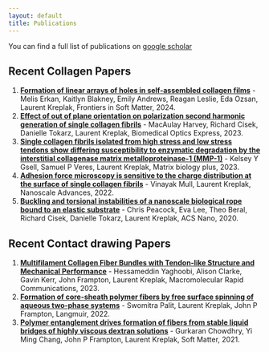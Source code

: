 ```yaml
---
layout: default
title: Publications
---
```


You can find a full list of publications on [google scholar](https://scholar.google.ca/citations?user=ovyshn0AAAAJ&hl=en&oi=ao)

## Recent Collagen Papers
1. **[Formation of linear arrays of holes in self-assembled collagen films](https://www.frontiersin.org/journals/soft-matter/articles/10.3389/frsfm.2024.1448615/full)** - Melis Erkan, Kaitlyn Blakney, Emily Andrews, Reagan Leslie, Eda Ozsan, Laurent Kreplak, Frontiers in Soft Matter, 2024.
2. **[Effect of out of plane orientation on polarization second harmonic generation of single collagen fibrils](https://opg.optica.org/boe/fulltext.cfm?uri=boe-14-12-6271)** - MacAulay Harvey, Richard Cisek, Danielle Tokarz, Laurent Kreplak, Biomedical Optics Express, 2023.
3. **[Single collagen fibrils isolated from high stress and low stress tendons show differing susceptibility to enzymatic degradation by the interstitial collagenase matrix metalloproteinase-1 (MMP-1)](https://www.sciencedirect.com/science/article/pii/S2590028523000029)** - Kelsey Y Gsell, Samuel P Veres, Laurent Kreplak, Matrix biology plus, 2023.
4. **[Adhesion force microscopy is sensitive to the charge distribution at the surface of single collagen fibrils](https://pubs.rsc.org/en/content/articlehtml/2022/na/d2na00514j)** - Vinayak Mull, Laurent Kreplak, Nanoscale Advances, 2022.
5. **[Buckling and torsional instabilities of a nanoscale biological rope bound to an elastic substrate](https://pubs.acs.org/doi/full/10.1021/acsnano.0c03695)** - Chris Peacock, Eva Lee, Theo Beral, Richard Cisek, Danielle Tokarz, Laurent Kreplak, ACS Nano, 2020.

## Recent Contact drawing Papers
1. **[Multifilament Collagen Fiber Bundles with Tendon‐like Structure and Mechanical Performance](https://onlinelibrary.wiley.com/doi/full/10.1002/marc.202300204)** - Hessameddin Yaghoobi, Alison Clarke, Gavin Kerr, John Frampton, Laurent Kreplak, Macromolecular Rapid Communications, 2023.
2. **[Formation of core-sheath polymer fibers by free surface spinning of aqueous two-phase systems](https://pubs.acs.org/doi/full/10.1021/acs.langmuir.1c03472)** - Swomitra Palit, Laurent Kreplak, John P Frampton, Langmuir, 2022.
3. **[Polymer entanglement drives formation of fibers from stable liquid bridges of highly viscous dextran solutions](https://pubs.rsc.org/en/content/articlehtml/2021/sm/d0sm01550d)** - Gurkaran Chowdhry, Yi Ming Chang, John P Frampton, Laurent Kreplak, Soft Matter, 2021.
